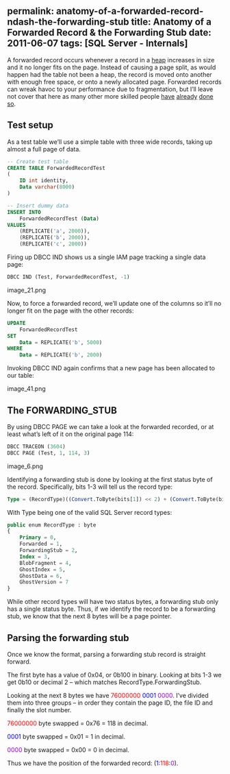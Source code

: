 permalink: anatomy-of-a-forwarded-record-ndash-the-forwarding-stub
title: Anatomy of a Forwarded Record & the Forwarding Stub
date: 2011-06-07
tags: [SQL Server - Internals]
---
A forwarded record occurs whenever a record in a [heap](http://msdn.microsoft.com/en-us/library/ms188270.aspx) increases in size and it no longer fits on the page. Instead of causing a page split, as would happen had the table not been a heap, the record is moved onto another with enough free space, or onto a newly allocated page. Forwarded records can wreak havoc to your performance due to fragmentation, but I’ll leave not cover that here as many other more skilled people [have](http://sqlblog.com/blogs/kalen_delaney/archive/2009/11/11/fragmentation-and-forwarded-records-in-a-heap.aspx) [already](http://blogs.msdn.com/b/mssqlisv/archive/2006/12/01/knowing-about-forwarded-records-can-help-diagnose-hard-to-find-performance-issues.aspx) [done](http://www.sqlskills.com/BLOGS/PAUL/post/Forwarding-and-forwarded-records-and-the-back-pointer-size.aspx) [so](http://blogs.msdn.com/b/sqlserverstorageengine/archive/2006/09/19/761437.aspx).

<!-- more -->

## Test setup

As a test table we’ll use a simple table with three wide records, taking up almost a full page of data.

```sql
-- Create test table
CREATE TABLE ForwardedRecordTest
(
	ID int identity,
	Data varchar(8000)
)

-- Insert dummy data
INSERT INTO
	ForwardedRecordTest (Data)
VALUES 
	(REPLICATE('a', 2000)),
	(REPLICATE('b', 2000)),
	(REPLICATE('c', 2000))
```

Firing up DBCC IND shows us a single IAM page tracking a single data page:

```sql
DBCC IND (Test, ForwardedRecordTest, -1)
```

image_21.png

Now, to force a forwarded record, we’ll update one of the columns so it’ll no longer fit on the page with the other records:

```sql
UPDATE
	ForwardedRecordTest
SET
	Data = REPLICATE('b', 5000)
WHERE
	Data = REPLICATE('b', 2000)
```

Invoking DBCC IND again confirms that a new page has been allocated to our table:

image_41.png

## The FORWARDING_STUB

By using DBCC PAGE we can take a look at the forwarded recorded, or at least what’s left of it on the original page 114:

```sql
DBCC TRACEON (3604)
DBCC PAGE (Test, 1, 114, 3)
```

image_6.png

Identifying a forwarding stub is done by looking at the first status byte of the record. Specifically, bits 1-3 will tell us the record type:

```sql
Type = (RecordType)((Convert.ToByte(bits[1]) << 2) + (Convert.ToByte(bits[2]) << 1) + Convert.ToByte(bits[3]));
```

With Type being one of the valid SQL Server record types:

```sql
public enum RecordType : byte
{
	Primary = 0,
	Forwarded = 1,
	ForwardingStub = 2,
	Index = 3,
	BlobFragment = 4,
	GhostIndex = 5,
	GhostData = 6,
	GhostVersion = 7
}
```

While other record types will have two status bytes, a forwarding stub only has a single status byte. Thus, if we identify the record to be a forwarding stub, we know that the next 8 bytes will be a page pointer.

## Parsing the forwarding stub

Once we know the format, parsing a forwarding stub record is straight forward.

The first byte has a value of 0x04, or 0b100 in binary. Looking at bits 1-3 we get 0b10 or decimal 2 – which matches RecordType.ForwardingStub.

Looking at the next 8 bytes we have <span style="color: #ff0000;">76000000</span> <span style="color: #0000ff;">0001</span> <span style="color: #9b00d3;">0000</span>. I’ve divided them into three groups – in order they contain the page ID, the file ID and finally the slot number.

<span style="color: #ff0000;">76000000</span> byte swapped = 0x76 = 118 in decimal.

<span style="color: #0000ff;">0001</span> byte swapped = 0x01 = 1 in decimal.

<span style="color: #9b00d3;">0000</span> byte swapped = 0x00 = 0 in decimal.

Thus we have the position of the forwarded record: (<span style="color: #0000ff;">1</span>:<span style="color: #ff0000;">118</span>:<span style="color: #9b00d3;">0</span>).
